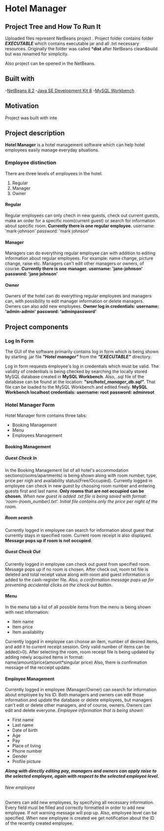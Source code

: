 # Hotel Manager

## Project Tree and How To Run It
Uploaded files represent NetBeans project .
Project folder contains folder ***EXECUTABLE***
which contains executable jar and all .txt
necessary resources. Originally the folder was called
***dist** after NetBeans clean&build but was renamed
for simplicity.

Also project can be opened in the NetBeans.


## Built with
-[NetBeans 8.2](https://netbeans.org/)
-[Java SE Development Kit 8](https://www.oracle.com/technetwork/java/javase/downloads/jdk8-downloads-2133151.html)
-[MySQL Workbench](https://www.mysql.com/products/workbench/)


## Motivation
Project was built with inte

## Project description
**Hotel Manager** is a hotel management software
which can help hotel employees easily manage
everyday situations.

### Employee distinction
There are three levels of employees in the hotel.
1. Regular
2. Manager
3. Owner

#### Regular
Regular employees can only chech in new guests,
check out current guests, make an order for a
specific room(current guest) or search for 
information about specific room. 
**Currently there is one regular employee.**
username: 'mark-johnson'
password: 'mark johnson'

#### Manager
Managers can do everything regular employee can
with addition to editing information about regular
employees. For example: name change, picture change,
raise etc. Managers can't edit other managers or
owners, of course.
**Currently there is one manager.**
**username: 'jane-johnson'**
**password: 'jane johnson'**

#### Owner
Owners of the hotel can do everything regular employees
and managers can, with possibility to edit manager
information or delete managers. 
Owners can also add new employees. 
**Owner log in credentials:**
**username: 'admin-admin'**
**password: 'adminpassword'**


## Project components

### Log In Form
The GUI of the software primarily contains log in
form which is being shown by starting .jar file
***"Hotel manager"*** from the ***"EXECUTABLE"***
directory.

Log in form requests employee's log in credentials
which must be valid. The validity of credentials is
being checked by searching the locally stored MySQL
database created in **MySQL Workbench**. 
Also, .sql file of the database can be found at the
location: ***"src/hotel_manager_db.sql"***. That file
can be loaded to the MySQL Workbench and edited freely.
**MySQL Workbench localhost credentials:**
**username: root**
**password: adminroot**

### Hotel Manager Form
Hotel Manager form contains three tabs:
- Booking Management
- Menu
- Employees Management

#### Booking Management
##### Guest Check In
In the Booking Management list of all hotel's 
accommodation sections(rooms/apartments) is being 
shown along with room number, type, price per nigh
and availability status(Free/Occupied). 
Currently logged in employee can check in new guest
by choosing room number and entering guests first 
and last name. 
**Only rooms that are not occupied can be chosen.**
*When new guest is added .txt file is being saved
with format: 'room-(room_number).txt'. Initial file
contains only the price per night of the room.*

##### Room search
Currently logged in employee can search for information
about guest that currently stays in specified room.
Current room receipt is also displayed.
**Message pops up if room is not occupied.**

##### Guest Check Out
Currently logged in employee can check out guest from
specified room. Message pops up if no room is chosen.
After check out, room txt file is deleted and total 
receipt value along with room and guest information is 
added to the cash-register file.
*Also, a confirmation message pops up for preventing
accidental clicks on the check out button.*

#### Menu
In the menu tab a list of all possible items from the 
menu is being shown with next information: 
- Item name
- Item price
- Item availability

Currently logged in employee can choose an item, number
of desired items, and add it to current receipt session.
Only valid number of items can be added(>0).
After selecting the room, room receipt file is being updated
by adding newly acquired items in format: 
name/amount/price(amount*singular price)
Also, there is confirmation message of the recceipt update.

#### Employee Management
Currently logged in employee (Manager/Owner) can search for
information about employee by his ID. Both managers and owners
can edit those information and update the database or delete
employees, but managers can't edit or delete other managers, 
and of course, owners. Owners can edit and delete everyone.
*Employee information that is being shown:*
- First name
- Last name
- Date of birth
- Age
- Pay
- Place of living
- Phone number
- Gender
- Profile picture

***Along with directly editing pay, managers and owners can apply
raise to the selected employee, again with respect to the selected
employee level.***

###### New employee
Owners can add new employees, by specifying all necessary information.
Every field must be filled and correctly formatted in order to add 
new employee. If not warning message will pop up. Also, employee level
can be specified. When new employee is created we get notification
about the ID of the recently created employee.
